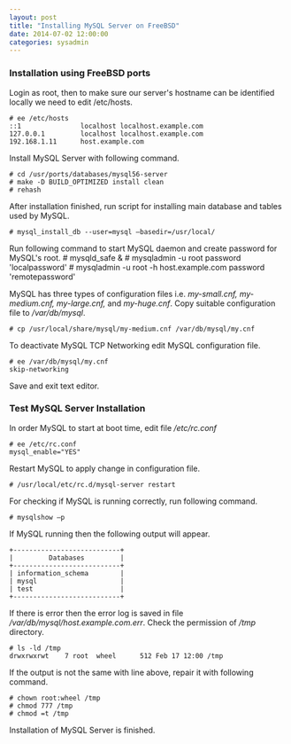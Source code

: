 ```yaml
---
layout: post
title: "Installing MySQL Server on FreeBSD"
date: 2014-07-02 12:00:00
categories: sysadmin
---
```


### Installation using FreeBSD ports
Login as root, then to make sure our server's hostname can be identified locally we need to edit /etc/hosts.
    
    # ee /etc/hosts
    ::1               localhost localhost.example.com
    127.0.0.1         localhost localhost.example.com
    192.168.1.11      host.example.com
    
Install MySQL Server with following command.

    # cd /usr/ports/databases/mysql56-server
    # make -D BUILD_OPTIMIZED install clean
    # rehash

After installation finished, run script for installing main database and tables used by MySQL.

	# mysql_install_db --user=mysql –basedir=/usr/local/

Run following command to start MySQL daemon and create password for MySQL's root.
    # mysqld_safe &
    # mysqladmin -u root password 'localpassword'
    # mysqladmin -u root -h host.example.com password 'remotepassword'

MySQL has three types of configuration files i.e. *my-small.cnf, my-medium.cnf, my-large.cnf,* and *my-huge.cnf*. Copy suitable configuration file to */var/db/mysql*.

	# cp /usr/local/share/mysql/my-medium.cnf /var/db/mysql/my.cnf

To deactivate MySQL TCP Networking edit MySQL configuration file.

	# ee /var/db/mysql/my.cnf
	skip-networking

Save and exit text editor.

### Test MySQL Server Installation

In order MySQL to start at boot time, edit file */etc/rc.conf*

	# ee /etc/rc.conf
	mysql_enable="YES"

Restart MySQL to apply change in configuration file.

	# /usr/local/etc/rc.d/mysql-server restart

For checking if MySQL is running correctly, run following command.

	# mysqlshow –p

If MySQL running then the following output will appear.

    +---------------------------+
    |         Databases         |
    +---------------------------+
    | information_schema        |
    | mysql                     |
    | test                      |
    +---------------------------+

If there is error then the error log is saved in file */var/db/mysql/host.example.com.err*. Check the permission of */tmp* directory.

	# ls -ld /tmp 
	drwxrwxrwt    7 root  wheel      512 Feb 17 12:00 /tmp

If the output is not the same with line above, repair it with following command.

    # chown root:wheel /tmp
    # chmod 777 /tmp
    # chmod =t /tmp

Installation of MySQL Server is finished.
